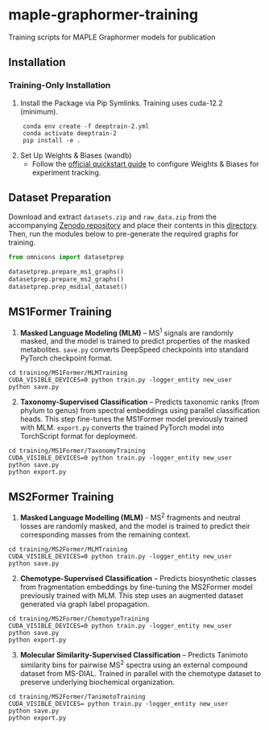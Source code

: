 # maple-graphormer-training
Training scripts for MAPLE Graphormer models for publication

## Installation

### Training-Only Installation
1. Install the Package via Pip Symlinks. Training uses cuda-12.2 (minimum).
```
    conda env create -f deeptrain-2.yml
    conda activate deeptrain-2
    pip install -e .
```
2. Set Up Weights & Biases (wandb)
    - Follow the [official quickstart guide](https://docs.wandb.ai/quickstart/) to configure Weights & Biases for experiment tracking.

## Dataset Preparation
Download and extract `datasets.zip` and `raw_data.zip` from the accompanying [Zenodo repository](https://zenodo.org/doi/10.5281/zenodo.15226521) and place their contents in this [directory](https://github.com/magarveylab/maple-graphormer-training/tree/main/omnicons/datasets). Then, run the modules below to pre-generate the required graphs for training.
```python
from omnicons import datasetprep

datasetprep.prepare_ms1_graphs()
datasetprep.prepare_ms2_graphs()
datasetprep.prep_msdial_dataset()
```

## MS1Former Training
1. **Masked Language Modeling (MLM)** – MS<sup>1</sup> signals are randomly masked, and the model is trained to predict properties of the masked metabolites. `save.py` converts DeepSpeed checkpoints into standard PyTorch checkpoint format.
```
cd training/MS1Former/MLMTraining
CUDA_VISIBLE_DEVICES=0 python train.py -logger_entity new_user
python save.py
```
2. **Taxonomy-Supervised Classification** – Predicts taxonomic ranks (from phylum to genus) from spectral embeddings using parallel classification heads. This step fine-tunes the MS1Former model previously trained with MLM. `export.py` converts the trained PyTorch model into TorchScript format for deployment. 
```
cd training/MS1Former/TaxonomyTraining
CUDA_VISIBLE_DEVICES=0 python train.py -logger_entity new_user
python save.py
python export.py
```

## MS2Former Training
1. **Masked Language Modelling (MLM)** - MS<sup>2</sup> fragments and neutral losses are randomly masked, and the model is trained to predict their corresponding masses from the remaining context.
```
cd training/MS2Former/MLMTraining
CUDA_VISIBLE_DEVICES=0 python train.py -logger_entity new_user
python save.py
```
2. **Chemotype-Supervised Classification** – Predicts biosynthetic classes from fragmentation embeddings by fine-tuning the MS2Former model previously trained with MLM. This step uses an augmented dataset generated via graph label propagation.
```
cd training/MS2Former/ChemotypeTraining
CUDA_VISIBLE_DEVICES=0 python train.py -logger_entity new_user
python save.py
python export.py
```
3. **Molecular Similarity-Supervised Classification** – Predicts Tanimoto similarity bins for pairwise MS<sup>2</sup> spectra using an external compound dataset from MS-DIAL. Trained in parallel with the chemotype dataset to preserve underlying biochemical organization.
```
cd training/MS2Former/TanimotoTraining
CUDA_VISIBLE_DEVICES= python train.py -logger_entity new_user
python save.py
python export.py
```
